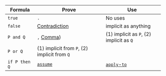

| Formula        |  Prove        | Use      |
| -------------- | ------------- | -------- |
| `true`         | `.`           | No uses  |
| `false`        | [Contradiction](./Reference.md#contradiction) | implicit as anything |
| `P and Q`      |  `,` [Comma](./Reference.md#comma-conjunction-and-introduction)) | (1) implicit as `P`, (2) implicit as `Q` |
| `P or Q`      | (1) implicit from `P`, (2) implicit from `Q` | 
| `if P then Q` | [`assume`](./Reference.md#assume) | [`apply`-`to`](./Reference.md#apply-to-proof-modus-ponens) |


